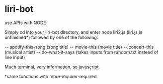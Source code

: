 # liri-bot
use APIs with NODE

Simply cd into your liri-bot directory, and enter node liri2.js (liri.js is unfinished*)
followed by one of the following:

 -- spotify-this-song (song title)
 -- movie-this (movie title)
 -- concert-this (musical artist)
 -- do-what-it-says (takes inputs from random.txt instead of line input)
 
 Much terminal, very information, so javascript.

*same functions with more-inquirer-required
